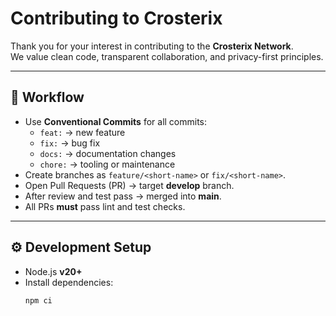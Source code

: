 # Contributing to Crosterix

Thank you for your interest in contributing to the **Crosterix Network**.  
We value clean code, transparent collaboration, and privacy-first principles.

---

## 🧱 Workflow

- Use **Conventional Commits** for all commits:
  - `feat:` → new feature  
  - `fix:` → bug fix  
  - `docs:` → documentation changes  
  - `chore:` → tooling or maintenance
- Create branches as `feature/<short-name>` or `fix/<short-name>`.
- Open Pull Requests (PR) → target **develop** branch.
- After review and test pass → merged into **main**.
- All PRs **must** pass lint and test checks.

---

## ⚙️ Development Setup

- Node.js **v20+**
- Install dependencies:  
  ```bash
  npm ci

